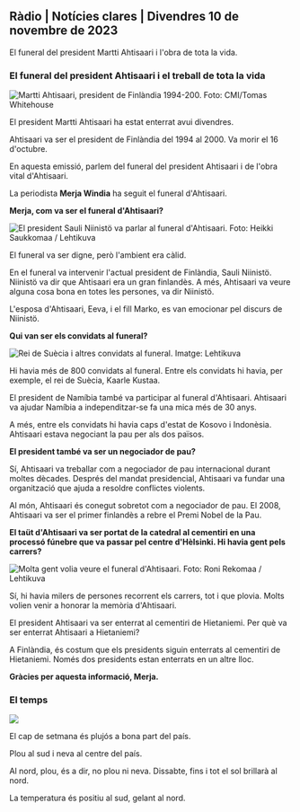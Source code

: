 ## Ràdio \| Notícies clares \| Divendres 10 de novembre de 2023

El funeral del president Martti Ahtisaari i l'obra de tota la vida.

### El funeral del president Ahtisaari i el treball de tota la vida

![Martti Ahtisaari, president de Finlàndia 1994-200. Foto: CMI/Tomas Whitehouse](https://images.cdn.yle.fi/image/upload/c_crop,h_1080,w_1919,x_0,y_0/ar_1.7777777777777777,c_fill,g_faces,h_675,w_1200.0/d_1201q_auto:eco/f_auto/fl_lossy/v1699528852/39-1197047654a2d3334539)

El president Martti Ahtisaari ha estat enterrat avui divendres.

Ahtisaari va ser el president de Finlàndia del 1994 al 2000. Va morir el 16 d'octubre.

En aquesta emissió, parlem del funeral del president Ahtisaari i de l'obra vital d'Ahtisaari.

La periodista **Merja Windia** ha seguit el funeral d'Ahtisaari.

**Merja, com va ser el funeral d'Ahtisaari?**

![El president Sauli Niinistö va parlar al funeral d'Ahtisaari. Foto: Heikki Saukkomaa / Lehtikuva](https://images.cdn.yle.fi/image/upload/c_crop,h_2880,w_5120,x_0,y_259/ar_1.7777777777777777,c_fill,g_faces,/w_1201,/w_1200.q_auto:eco/f_auto/fl_lossy/v1699619473/39-1198810654e20fbae885)

El funeral va ser digne, però l'ambient era càlid.

En el funeral va intervenir l'actual president de Finlàndia, Sauli Niinistö. Niinistö va dir que Ahtisaari era un gran finlandès. A més, Ahtisaari va veure alguna cosa bona en totes les persones, va dir Niinistö.

L'esposa d'Ahtisaari, Eeva, i el fill Marko, es van emocionar pel discurs de Niinistö.

**Qui van ser els convidats al funeral?**

![Rei de Suècia i altres convidats al funeral. Imatge: Lehtikuva](https://images.cdn.yle.fi/image/upload/c_crop,h_2880,w_5120,x_0,y_138/ar_1.77777777777777,c_fill,g_faces,h_675,w_qr_auto:0dp_1201:0d/f_auto/fl_lossy/v1699627300/39-1199035654e40494d395)

Hi havia més de 800 convidats al funeral. Entre els convidats hi havia, per exemple, el rei de Suècia, Kaarle Kustaa.

El president de Namíbia també va participar al funeral d'Ahtisaari. Ahtisaari va ajudar Namíbia a independitzar-se fa una mica més de 30 anys.

A més, entre els convidats hi havia caps d'estat de Kosovo i Indonèsia. Ahtisaari estava negociant la pau per als dos països.

**El president també va ser un negociador de pau?**

Sí, Ahtisaari va treballar com a negociador de pau internacional durant moltes dècades. Després del mandat presidencial, Ahtisaari va fundar una organització que ajuda a resoldre conflictes violents.

Al món, Ahtisaari és conegut sobretot com a negociador de pau. El 2008, Ahtisaari va ser el primer finlandès a rebre el Premi Nobel de la Pau.

**El taüt d'Ahtisaari va ser portat de la catedral al cementiri en una processó fúnebre que va passar pel centre d'Hèlsinki. Hi havia gent pels carrers?**

![Molta gent volia veure el funeral d'Ahtisaari. Foto: Roni Rekomaa / Lehtikuva](https://images.cdn.yle.fi/image/upload/c_crop,h_2880,w_5120,x_0,y_11/ar_1.7777777777777777,c_fill,g_faces,h_1270.0,w_1270.q_auto:eco/f_auto/fl_lossy/v1699619608/39-1198819654e22ed1c931)

Sí, hi havia milers de persones recorrent els carrers, tot i que plovia. Molts volien venir a honorar la memòria d'Ahtisaari.

El president Ahtisaari va ser enterrat al cementiri de Hietaniemi. Per què va ser enterrat Ahtisaari a Hietaniemi?

A Finlàndia, és costum que els presidents siguin enterrats al cementiri de Hietaniemi. Només dos presidents estan enterrats en un altre lloc.

**Gràcies per aquesta informació, Merja.**

### El temps

![](https://images.cdn.yle.fi/image/upload/c_crop,h_1080,w_1919,x_0,y_0/ar_1.777777777777777,c_fill,g_faces,h_675,w_1200/dpr_auto1eco.0/dpr_1eco:0/dpr_autof_auto/fl_lossy/v1699633281/39-1199138654e58651ee77)

El cap de setmana és plujós a bona part del país.

Plou al sud i neva al centre del país.

Al nord, plou, és a dir, no plou ni neva. Dissabte, fins i tot el sol brillarà al nord.

La temperatura és positiu al sud, gelant al nord.